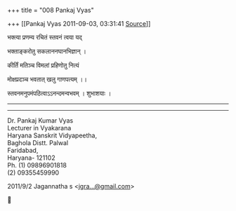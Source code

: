 +++
title = "008 Pankaj Vyas"

+++
[[Pankaj Vyas	2011-09-03, 03:31:41 [Source](https://groups.google.com/g/bvparishat/c/GWeLMIWbuI4)]]



भक्त्या प्रणम्य रचितं स्तवनं त्वया यद्

भक्ताङ्करोतु सकलाननघानभिज्ञान् ।

कीर्तिं मतिञ्च विमलां प्रहिणोतु नित्यं

मोक्षप्रदञ्च भवतात् खलु गाणपत्यम् ।।

  

स्तवनमनुपमंपठित्वाऽऽनन्दमन्वभवम् । शुभाशयाः ।

****

****

Dr. Pankaj Kumar Vyas  
Lecturer in Vyakarana  
Haryana Sanskrit Vidyapeetha,  
Baghola Distt. Palwal  
Faridabad,  
Haryana- 121102  
Ph. (1) 09896901818  
   (2) 09355459990  
  
  
  

2011/9/2 Jagannatha s \<[jgra...@gmail.com]()\>



